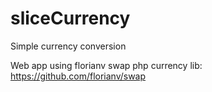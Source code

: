 sliceCurrency
=============

Simple currency conversion

Web app using florianv swap php currency lib: https://github.com/florianv/swap
